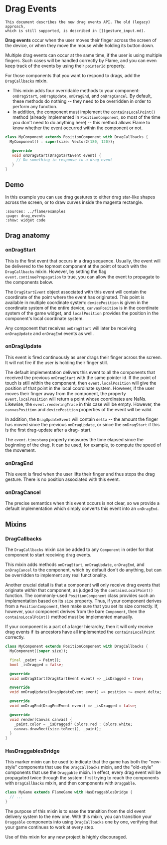 # Drag Events

```{note}
This document describes the new drag events API. The old (legacy) approach,
which is still supported, is described in [](gesture_input.md).
```

**Drag events** occur when the user moves their finger across the screen of the device, or when they
move the mouse while holding its button down.

Multiple drag events can occur at the same time, if the user is using multiple fingers. Such cases
will be handled correctly by Flame, and you can even keep track of the events by using their
`pointerId` property.

For those components that you want to respond to drags, add the `DragCallbacks` mixin.

- This mixin adds four overridable methods to your component: `onDragStart`, `onDragUpdate`,
  `onDragEnd`, and `onDragCancel`. By default, these methods do nothing -- they need to be
  overridden in order to perform any function.
- In addition, the component must implement the `containsLocalPoint()` method (already implemented
  in `PositionComponent`, so most of the time you don't need to do anything here) -- this method
  allows Flame to know whether the event occurred within the component or not.

```dart
class MyComponent extends PositionComponent with DragCallbacks {
  MyComponent() : super(size: Vector2(180, 120));

   @override
   void onDragStart(DragStartEvent event) {
     // Do something in response to a drag event
   }
}
```


## Demo

In this example you can use drag gestures to either drag star-like shapes across the screen, or to
draw curves inside the magenta rectangle.

```{flutter-app}
:sources: ../flame/examples
:page: drag_events
:show: widget code
```


## Drag anatomy


### onDragStart

This is the first event that occurs in a drag sequence. Usually, the event will be delivered to the
topmost component at the point of touch with the `DragCallbacks` mixin. However, by setting the flag
`event.continuePropagation` to true, you can allow the event to propagate to the components below.

The `DragStartEvent` object associated with this event will contain the coordinate of the point
where the event has originated. This point is available in multiple coordinate system:
`devicePosition` is given in the coordinate system of the entire device, `canvasPosition` is in the
coordinate system of the game widget, and `localPosition` provides the position in the component's
local coordinate system.

Any component that receives `onDragStart` will later be receiving `onDragUpdate` and `onDragEnd`
events as well.


### onDragUpdate

This event is fired continuously as user drags their finger across the screen. It will not fire if
the user is holding their finger still.

The default implementation delivers this event to all the components that received the previous
`onDragStart` with the same pointer id. If the point of touch is still within the component, then
`event.localPosition` will give the position of that point in the local coordinate system. However,
if the user moves their finger away from the component, the property `event.localPosition` will
return a point whose coordinates are NaNs. Likewise, the `event.renderingTrace` in this case will be
empty. However, the `canvasPosition` and `devicePosition` properties of the event will be valid.

In addition, the `DragUpdateEvent` will contain `delta` -- the amount the finger has moved since the
previous `onDragUpdate`, or since the `onDragStart` if this is the first drag-update after a drag-
start.

The `event.timestamp` property measures the time elapsed since the beginning of the drag. It can be
used, for example, to compute the speed of the movement.


### onDragEnd

This event is fired when the user lifts their finger and thus stops the drag gesture. There is no
position associated with this event.


### onDragCancel

The precise semantics when this event occurs is not clear, so we provide a default implementation
which simply converts this event into an `onDragEnd`.


## Mixins


### DragCallbacks

The `DragCallbacks` mixin can be added to any `Component` in order for that component to start
receiving drag events.

This mixin adds methods `onDragStart`, `onDragUpdate`, `onDragEnd`, and `onDragCancel` to the
component, which by default don't do anything, but can be overridden to implement any real
functionality.

Another crucial detail is that a component will only receive drag events that originate *within*
that component, as judged by the `containsLocalPoint()` function. The commonly-used
`PositionComponent` class provides such an implementation based on its `size` property. Thus, if
your component derives from a `PositionComponent`, then make sure that you set its size correctly.
If, however, your component derives from the bare `Component`, then the `containsLocalPoint()`
method must be implemented manually.

If your component is a part of a larger hierarchy, then it will only receive drag events if its
ancestors have all implemented the `containsLocalPoint` correctly.

```dart
class MyComponent extends PositionComponent with DragCallbacks {
  MyComponent({super.size});

  final _paint = Paint();
  bool _isDragged = false;

  @override
  void onDragStart(DragStartEvent event) => _isDragged = true;

  @override
  void onDragUpdate(DragUpdateEvent event) => position += event.delta;

  @override
  void onDragEnd(DragEndEvent event) => _isDragged = false;

  @override
  void render(Canvas canvas) {
    _paint.color = _isDragged? Colors.red : Colors.white;
    canvas.drawRect(size.toRect(), _paint);
  }
}
```


### HasDraggablesBridge

This marker mixin can be used to indicate that the game has both the "new-style" components that
use the `DragCallbacks` mixin, and the "old-style" components that use the `Draggable` mixin. In
effect, every drag event will be propagated twice through the system: first trying to reach the
components with `DragCallbacks` mixin, and then components with `Draggable`.

```dart
class MyGame extends FlameGame with HasDraggablesBridge {
  // ...
}
```

The purpose of this mixin is to ease the transition from the old event delivery system to the
new one. With this mixin, you can transition your `Draggable` components into using `DragCallbacks`
one by one, verifying that your game continues to work at every step.

Use of this mixin for any new project is highly discouraged.
